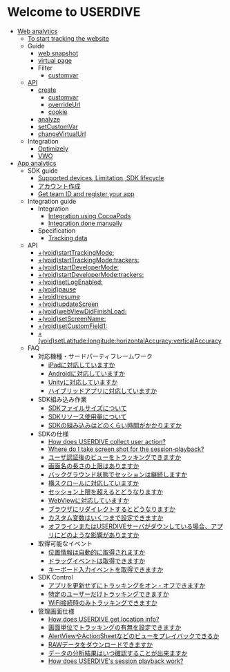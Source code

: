 # Welcome to USERDIVE

- [Web analytics](./web/index.md)
    - [To start tracking the website](./web/devguide/javascript/index.md)
    - Guide
        - [web snapshot](./web/guide/snapshot.md)
        - [virtual page](./web/devguide/virtualpage.md)
        - Filter
            - [customvar](./web/guide/filter/customvar.md)
    - [API](./web/devguide/javascript/api/index.md)
        - [create](./web/devguide/javascript/api/create.md)
            - [customvar](./web/devguide/javascript/api/create/customvar.md)
            - [overrideUrl](./web/devguide/javascript/api/create/overrideurl.md)
            - [cookie](./web/devguide/javascript/api/create/cookie.md)
        - [analyze](./web/devguide/javascript/api/analyze.md)
        - [setCustomVar](./web/devguide/javascript/api/setcustomvar.md)
        - [changeVirtualUrl](./web/devguide/javascript/api/changevirtualurl.md)
    - Integration
        - [Optimizely](./web/devguide/integration/optimizely.md)
        - [VWO](./web/devguide/integration/vwo.md)
- [App analytics](./apps/index.md)
    - SDK guide
        - [Supported devices, Limitation, SDK lifecycle](./apps/guide/precheck.md)
        - [アカウント作成](./apps/guide/signup_account.md)
        - [Get team ID and register your app](./apps/guide/prepare.md)
    - Integration guide
        - Integration
            - [Integration using CocoaPods](./apps/devguide/integration.md)
            - [Integration done manually](./apps/devguide/integration_manual.md)
        - Specification
            - [Tracking data](./apps/devguide/tracking_data.md)
    - API
        - [+(void)startTrackingMode:](./apps/devguide/api/start_tracking_mode.md)
        - [+(void)startTrackingMode:trackers:](./apps/devguide/api/start_tracking_mode_trackers.md)
        - [+(void)startDeveloperMode:](./apps/devguide/api/start_developer_mode.md)
        - [+(void)startDeveloperMode:trackers:](./apps/devguide/api/start_developer_mode_trackers.md)
        - [+(void)setLogEnabled:](./apps/devguide/api/set_log_enabled.md)
        - [+(void)pause](./apps/devguide/api/pause.md)
        - [+(void)resume](./apps/devguide/api/resume.md)
        - [+(void)updateScreen](./apps/devguide/api/update_screen.md)
        - [+(void)webViewDidFinishLoad:](./apps/devguide/api/webview_did_finish_load.md)
        - [+(void)setScreenName:](./apps/devguide/api/set_screen_name.md)
        - [+(void)setCustomField1:](./apps/devguide/api/set_custom_field.md)
        - [+(void)setLatitude:longitude:horizontalAccuracy:verticalAccuracy](./apps/devguide/api/set_latitude_longitude_horizontalaccuracy_verticalaccuracy.md)
    - FAQ
        - 対応機種・サードパーティフレームワーク
            - [iPadに対応していますか](./apps/faq/ipad.md)
            - [Androidに対応していますか](./apps/faq/android.md)
            - [Unityに対応していますか](./apps/faq/unity.md)
            - [ハイブリッドアプリに対応していますか](./apps/faq/hybrid_app.md)
        - SDK組み込み作業
            - [SDKファイルサイズについて](./apps/faq/filesize.md)
            - [SDKリソース使用量について](./apps/faq/resource_usage.md)
            - [SDKの組み込みはどのくらい時間がかかりますか](./apps/faq/how_many_times_to_implement_sdk.md)
        - SDKの仕様
            - [How does USERDIVE collect user action?](./apps/faq/how_to_record_user_action.md)
            - [Where do I take screen shot for the session-playback?](./apps/faq/screenshot.md)
            - [ユーザ認証後のビューをトラッキングできますか](./apps/faq/authenticated_view.md)
            - [画面名の長さの上限はありますか](./apps/faq/screen_name_length.md)
            - [バックグラウンド状態でセッションは継続しますか](./apps/faq/session_in_background.md)
            - [横スクロールに対応していますか](./apps/faq/scroll_horizontally.md)
            - [セッション上限を超えるとどうなりますか](./apps/faq/session_limit.md)
            - [WebViewに対応していますか](./apps/faq/webview.md)
            - [ブラウザにリダイレクトするとどうなりますか](./apps/faq/browser_redirect.md)
            - [カスタム変数はいくつまで設定できますか](./apps/faq/custom_variables.md)
            - [オフラインまたはUSERDIVEサーバがダウンしている場合、アプリにどのような影響がありますか](./apps/faq/server_trouble.md)
        - 取得可能なイベント
            - [位置情報は自動的に取得されますか](./apps/faq/track_location.md)
            - [ドラッグイベントは取得できますか](./apps/faq/track_drag_event.md)
            - [キーボード入力イベントを取得できますか](./apps/faq/track_keyboard.md)
        - SDK Control
            - [アプリを更新せずにトラッキングをオン・オフできますか](./apps/faq/track_sw.md)
            - [特定のユーザーだけトラッキングできますか](./apps/faq/track_specified_user.md)
            - [WiFi接続時のみトラッキングできますか](./apps/faq/track_wifi.md)
        - 管理画面仕様
            - [How does USERDIVE get location info?](./apps/faq/country_region.md)
            - [画面単位でトラッキングの有無を設定できますか](./apps/faq/screen_tracking.md)
            - [AlertViewやActionSheetなどのビューをプレイバックできるか](./apps/faq/playback_native_view.md)
            - [RAWデータをダウンロードできますか](./apps/faq/download_raw_data.md)
            - [データの分析結果はいつ確認することが出来ますか](./apps/faq/processing_interval.md)
            - [How does USERDIVE's session playback work?](./apps/faq/sessionplayback.md)
